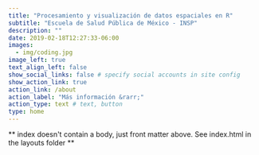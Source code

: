 ```yaml
---
title: "Procesamiento y visualización de datos espaciales en R"
subtitle: "Escuela de Salud Pública de México - INSP"
description: ""
date: 2019-02-18T12:27:33-06:00
images:
  - img/coding.jpg
image_left: true
text_align_left: false
show_social_links: false # specify social accounts in site config
show_action_link: true
action_link: /about
action_label: "Más información &rarr;"
action_type: text # text, button
type: home
---
```


** index doesn't contain a body, just front matter above.
See index.html in the layouts folder **
